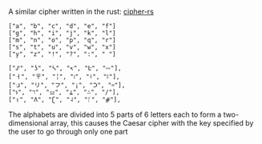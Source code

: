 A similar cipher written in the rust: [cipher-rs](https://github.com/TRG-T/cipher-rs)

	["a", "b", "c", "d", "e", "f"]
	["g", "h", "i", "j", "k", "l"]
	["m", "n", "o", "p", "q", "r"]
	["s", "t", "u", "v", "w", "x"]
	["y", "z", "!", "?", ":", " "]

    ["ᔑ", "ʖ", "ᓵ", "↸", "Ŀ", "⎓"],
	["ㅓ", "〒", "╎", "፧", "ꖌ", "ꖎ"],
	["ᒲ", "リ", "フ", "¡", "ᑑ", "።"],
	["ነ", "ﬧ", "⚍", "⍊", "∴", "/"],
	["॥", "Λ", "ʗ", "˨", "ᚴ", "ᚌ"],

The alphabets are divided into 5 parts of 6 letters each to form a two-dimensional array, 
this causes the Caesar cipher with the key specified by the user to go through only one part